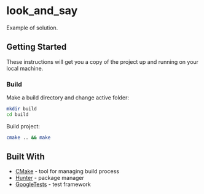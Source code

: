 # look_and_say

Example of solution.

## Getting Started

These instructions will get you a copy of the project up and running on your local machine.

### Build

Make a build directory and change active folder:
```bash
mkdir build
cd build
```

Build project:
```bash
cmake .. && make
```

## Built With

* [CMake](https://cmake.org/) - tool for managing build process
* [Hunter](https://github.com/cpp-pm/hunter) - package manager
* [GoogleTests](https://github.com/google/googletest) - test framework

